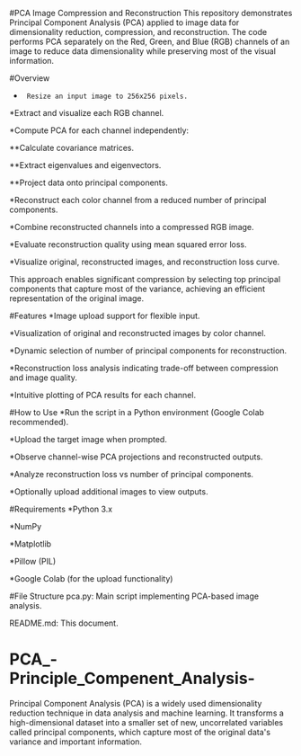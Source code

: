 #PCA Image Compression and Reconstruction
This repository demonstrates Principal Component Analysis (PCA) applied to image data for dimensionality reduction, compression, and reconstruction. The code performs PCA separately on the Red, Green, and Blue (RGB) channels of an image to reduce data dimensionality while preserving most of the visual information.

#Overview
*      Resize an input image to 256x256 pixels.

*Extract and visualize each RGB channel.

*Compute PCA for each channel independently:

   **Calculate covariance matrices.

  **Extract eigenvalues and eigenvectors.

  **Project data onto principal components.

*Reconstruct each color channel from a reduced number of principal components.

*Combine reconstructed channels into a compressed RGB image.

*Evaluate reconstruction quality using mean squared error loss.

*Visualize original, reconstructed images, and reconstruction loss curve.

This approach enables significant compression by selecting top principal components that capture most of the variance, achieving an efficient representation of the original image.

#Features
*Image upload support for flexible input.

*Visualization of original and reconstructed images by color channel.

*Dynamic selection of number of principal components for reconstruction.

*Reconstruction loss analysis indicating trade-off between compression and image quality.

*Intuitive plotting of PCA results for each channel.

#How to Use
*Run the script in a Python environment (Google Colab recommended).

*Upload the target image when prompted.

*Observe channel-wise PCA projections and reconstructed outputs.

*Analyze reconstruction loss vs number of principal components.

*Optionally upload additional images to view outputs.

#Requirements
*Python 3.x

*NumPy

*Matplotlib

*Pillow (PIL)

*Google Colab (for the upload functionality)

#File Structure
pca.py: Main script implementing PCA-based image analysis.

README.md: This document.


# PCA_-Principle_Compenent_Analysis-
Principal Component Analysis (PCA) is a widely used dimensionality reduction technique in data analysis and machine learning. It transforms a high-dimensional dataset into a smaller set of new, uncorrelated variables called principal components, which capture most of the original data's variance and important information.  
